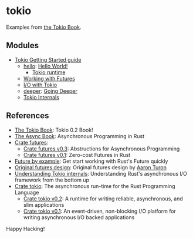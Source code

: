 # tokio

Examples from [the Tokio Book].

## Modules

- [Tokio Getting Started guide]
  - [hello]: [Hello World!]
    - [Tokio runtime]
  - [Working with Futures]
  - [I/O with Tokio]
  - [deeper]: [Going Deeper]
  - [Tokio Internals]

[hello]: src/hello.rs
[deeper]: src/deeper.rs

[tokio getting started guide]: https://tokio.rs/docs/overview/
[hello world!]: https://tokio.rs/docs/getting-started/hello-world/
[tokio runtime]: https://tokio.rs/docs/getting-started/runtime/
[working with futures]: https://tokio.rs/docs/futures/overview/
[i/o with tokio]: https://tokio.rs/docs/io/overview/
[going deeper]: https://tokio.rs/docs/going-deeper/futures/
[tokio internals]: https://tokio.rs/docs/internals/intro/

## References

- [The Tokio Book]: Tokio 0.2 Book!
- [The Async Book]: Asynchronous Programming in Rust
- [Crate futures]:
  - [Crate futures v0.3]: Abstructions for Asynchronous Programming
  - [Crate futures v0.1]: Zero-cost Futures in Rust
- [Future by example]: Get start working with Rust's Future quickly
- [Original futures design]: Original futures design by [Aaron Turon]
- [Understanding Tokio internals]: Understanding Rust's asynchronous I/O framework from the bottom up
- [Crate tokio]: The asynchronous run-time for the Rust Programming Language
  - [Crate tokio v0.2]: A runtime for writing reliable, asynchronous, and slim applications
  - [Crate tokio v0.1]: An event-driven, non-blocking I/O platform for writing asynchronous I/O backed applications

[the tokio book]: https://github.com/tokio-rs/book/blob/master/SUMMARY.md
[the async book]: https://rust-lang.github.io/async-book/
[crate futures]: http://futures.rs/
[crate futures v0.3]: https://docs.rs/futures/0.3.1/
[crate futures v0.1]: https://docs.rs/futures/0.1.29/
[future by example]: https://docs.rs/future-by-example/0.1.0/future_by_example/
[original futures design]: https://aturon.github.io/blog/2016/09/07/futures-design/
[Aaron Turon]: https://aturon.github.io/blog/
[understanding tokio internals]: https://cafbit.com/post/tokio_internals/
[crate tokio]: https://tokio.rs/
[crate tokio v0.2]: https://docs.rs/tokio/0.2.0-alpha.6/tokio/
[crate tokio v0.1]: https://docs.rs/tokio/0.1.22/tokio/

Happy Hacking!
